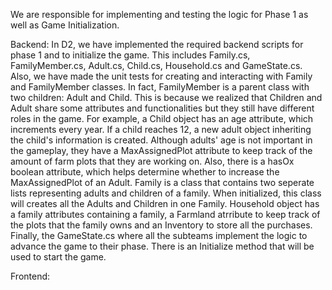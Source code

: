 We are responsible for implementing and testing the logic for Phase 1 as well as Game Initialization.

Backend: In D2, we have implemented the required backend scripts for phase 1 and to initialize the game. This includes Family.cs, FamilyMember.cs, Adult.cs, Child.cs, Household.cs and GameState.cs. Also, we have made the unit tests for creating and interacting with Family and FamilyMember classes. In fact, FamilyMember is a parent class with two children: Adult and Child. This is because we realized that Children and Adult share some attributes and functionalities but they still have different roles in the game. For example, a Child object has an age attribute, which increments every year. If a child reaches 12, a new adult object inheriting the child's information is created. Although adults' age is not important in the gameplay, they have a MaxAssignedPlot attribute to keep track of the amount of farm plots that they are working on. Also, there is a hasOx boolean attribute, which helps determine whether to increase the MaxAssignedPlot of an Adult. Family is a class that contains two seperate lists representing adults and children of a family. When initialized, this class will creates all the Adults and Children in one Family. Household object has a family attributes containing a family, a Farmland atrribute to keep track of the plots that the family owns and an Inventory to store all the purchases. Finally, the GameState.cs where all the subteams implement the logic to advance the game to their phase. There is an Initialize method that will be used to start the game. 

Frontend: 
